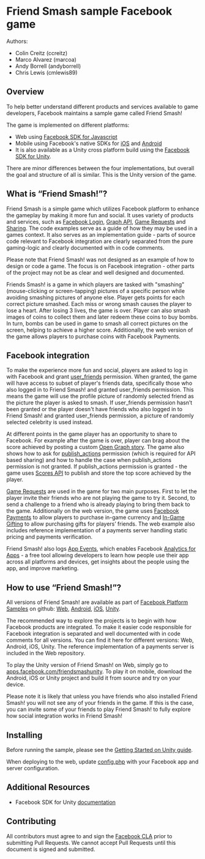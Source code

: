 # Friend Smash sample Facebook game

Authors:
- Colin Creitz (ccreitz)
- Marco Alvarez (marcoa)
- Andy Borrell (andyborrell)
- Chris Lewis (cmlewis89)

## Overview
To help better understand different products and services available to game developers, Facebook maintains a sample game called Friend Smash!

The game is implemented on different platforms:

* Web using [Facebook SDK for Javascript](https://developers.facebook.com/docs/javascript)
* Mobile using Facebook's native SDKs for [iOS](https://developers.facebook.com/docs/ios) and [Android](https://developers.facebook.com/docs/android)
* It is also available as a Unity cross platform build using the [Facebook SDK for Unity](https://developers.facebook.com/docs/unity).

There are minor differences between the four implementations, but overall the goal and structure of all is similar. This is the Unity version of the game.

## What is “Friend Smash!”?
Friend Smash is a simple game which utilizes Facebook platform to enhance the gameplay by making it more fun and social. It uses variety of products and services, such as [Facebook Login](https://developers.facebook.com/docs/facebook-login), [Graph API](https://developers.facebook.com/docs/graph-api), [Game Requests](https://developers.facebook.com/docs/games/requests/) and [Sharing](https://developers.facebook.com/docs/games/sharing). The code examples serve as a guide of how they may be used in a games context. It also serves as an implementation guide - parts of source code relevant to Facebook integration are clearly separated from the pure gaming-logic and clearly documented with in code comments.

Please note that Friend Smash! was not designed as an example of how to design or code a game. The focus is on Facebook integration - other parts of the project may not be as clear and well designed and documented.

Friends Smash! is a game in which players are tasked with "smashing" (mouse-clicking or screen-tapping) pictures of a specific person while avoiding smashing pictures of anyone else. Player gets points for each correct picture smashed. Each miss or wrong smash causes the player to lose a heart. After losing 3 lives, the game is over. Player can also smash images of coins to collect them and later redeem these coins to buy bombs. In turn, bombs can be used in game to smash all correct pictures on the screen, helping to achieve a higher score. Additionally, the web version of the game allows players to purchase coins with Facebook Payments.

## Facebook integration
To make the experience more fun and social, players are asked to log in with Facebook and grant [user_friends](https://developers.facebook.com/docs/facebook-login/permissions/#reference-user_friends) permission. When granted, the game will have access to subset of player's friends data, specifically those who also logged in to Friend Smash! and granted user_friends permission. This means the game will use the profile picture of randomly selected friend as the picture the player is asked to smash. If user_friends permission hasn’t been granted or the player doesn't have friends who also logged in to Friend Smash! and granted user_friends permission, a picture of randomly selected celebrity is used instead.

At different points in the game player has an opportunity to share to Facebook. For example after the game is over, player can brag about the score achieved by posting a custom [Open Graph story](https://developers.facebook.com/docs/games/opengraph). The game also shows how to ask for [publish_actions](https://developers.facebook.com/docs/facebook-login/permissions/#reference-publish_actions) permission (which is required for API based sharing) and how to handle the case when publish_actions permission is not granted. If publish_actions permission is granted - the game uses [Scores API](https://developers.facebook.com/docs/games/scores) to publish and store the top score achieved by the player.

[Game Requests](https://developers.facebook.com/docs/games/requests/) are used in the game for two main purposes. First to let the player invite their friends who are not playing the game to try it. Second, to send a challenge to a friend who is already playing to bring them back to the game.
Additionally on the web version, the game uses [Facebook Payments](https://developers.facebook.com/docs/payments) to allow players to purchase in-game currency and [In-Game Gifting](https://developers.facebook.com/docs/payments/ingamegifting) to allow purchasing gifts for players’ friends. The web example also includes reference implementation of a payments server handling static pricing and payments verification.

Friend Smash! also logs [App Events](https://developers.facebook.com/docs/app-events), which enables Facebook [Analytics for Apps](https://developers.facebook.com/docs/analytics) - a free tool allowing developers to learn how people use their app across all platforms and devices, get insights about the people using the app, and improve marketing.

## How to use “Friend Smash!”?
All versions of Friend Smash! are available as part of [Facebook Platform Samples](https://github.com/fbsamples) on github:
[Web](https://github.com/fbsamples/web-friend-smash), [Android](https://github.com/fbsamples/android-friend-smash), [iOS](https://github.com/fbsamples/ios-friend-smash), [Unity](https://github.com/fbsamples/friendsmash-unity).

The recommended way to explore the projects is to begin with how Facebook products are integrated. To make it easier code responsible for Facebook integration is separated and well documented with in code comments for all versions. You can find it here for different versions: Web, Android, iOS, Unity. The reference implementation of a payments server is included in the Web repository.

To play the Unity version of Friend Smash! on Web, simply go to [apps.facebook.com/friendsmashunity](https://apps.facebook.com/friendsmashunity). To play it on mobile, download the Android, iOS or Unity project and build it from source and try on your device.

Please note it is likely that unless you have friends who also installed Friend Smash! you will not see any of your friends in the game. If this is the case, you can invite some of your friends to play Friend Smash! to fully explore how social integration works in Friend Smash!

## Installing
Before running the sample, please see the [Getting Started on Unity guide](https://developers.facebook.com/docs/unity/gettingstarted).

When deploying to the web, update [config.php](https://github.com/fbsamples/friendsmash-unity/tree/master/server/config.php) with your Facebook app and server configuration.

## Additional Resources
* Facebook SDK for Unity [documentation](https://developers.facebook.com/docs/unity)

## Contributing
All contributors must agree to and sign the [Facebook CLA](https://developers.facebook.com/opensource/cla) prior to submitting Pull Requests. We cannot accept Pull Requests until this document is signed and submitted.
